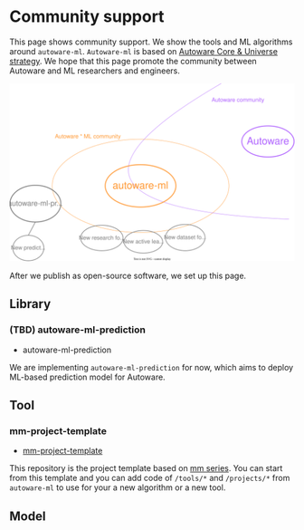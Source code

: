 # Community support

This page shows community support.
We show the tools and ML algorithms around `autoware-ml`.
`Autoware-ml` is based on [Autoware Core & Universe strategy](https://autoware.org/autoware-overview/).
We hope that this page promote the community between Autoware and ML researchers and engineers.

![](/docs/fig/autoware_ml_community.drawio.svg)

After we publish as open-source software, we set up this page.

## Library
### (TBD) autoware-ml-prediction

- autoware-ml-prediction

We are implementing `autoware-ml-prediction` for now, which aims to deploy ML-based prediction model for Autoware.

## Tool
### mm-project-template

- [mm-project-template](https://github.com/scepter914/mm-project-template/tree/main)

This repository is the project template based on [mm series](https://github.com/open-mmlab).
You can start from this template and you can add code of `/tools/*` and `/projects/*` from `autoware-ml` to use for your a new algorithm or a new tool.

## Model
